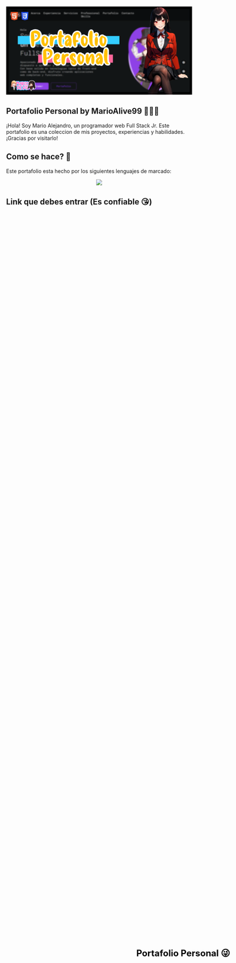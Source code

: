 ![Mario Ale - Programador Web](https://raw.githubusercontent.com/MarioAlive99/personal_portfolio/main/Banner%20Portafolio.png)

## Portafolio Personal by MarioAlive99 👨🏼‍🎓
¡Hola! Soy Mario Alejandro, un programador web Full Stack Jr. Este portafolio es una coleccion de mis proyectos, experiencias y habilidades. ¡Gracias por visitarlo!

## Como se hace? 🔨
Este portafolio esta hecho por los siguientes lenguajes de marcado:
<p align="center">
  <a href="https://skillicons.dev">
    <img src="https://skillicons.dev/icons?i=html,css" />
  </a>
</p>

## Link que debes entrar (Es confiable 😘)
<p align="center">
  <a href="https://marioalive99.github.io/personal_portfolio/" target="_blank" style="font-weight: bold; font-size: 24px; text-decoration: none; color: #000; display: flex; justify-content: center; align-items: center; height: 100vh; width: 100vw; text-align: center;">
    Portafolio Personal 😜
  </a>
</p>
